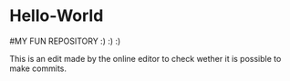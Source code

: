 # Hello-World
#MY FUN REPOSITORY :) :) :)

This is an edit made by the online editor to check wether it is possible to make commits.
